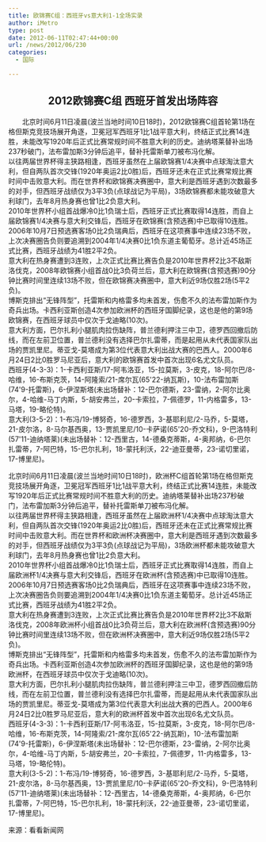 ```yaml
---
title: 欧锦赛C组：西班牙vs意大利1-1全场实录
author: iMetro
type: post
date: 2012-06-11T02:47:44+00:00
url: /news/2012/06/230
categories:
  - 国际

---
```

<h2 align="center">
  <a href="http://sports.kankanews.com/zuqiu/2012-06-11/1206080_2.shtml"><img src="http://static.statickksmg.com/image/2012/06/11/311f7bed0841dbeee54b67c4af7cc1ba.jpg" alt="" /></a><br /> 2012欧锦赛C组 西班牙首发出场阵容
</h2>

<p align="left">
  　　北京时间6月11日凌晨(波兰当地时间10日18时)，2012欧锦赛C组首轮第1场在格但斯克竞技场展开角逐，卫冕冠军西班牙1比1战平意大利，终结正式比赛14连胜，未能改写1920年后正式比赛常规时间不胜意大利的历史。迪纳塔莱替补出场237秒破门，法布雷加斯3分钟后追平，替补托雷斯单刀被布冯化解。<br /> 以往两届世界杯得主狭路相逢，西班牙虽然在上届欧锦赛1/4决赛中点球淘汰意大利，但自两队首次交锋(1920年奥运2比0胜)后，西班牙还未在正式比赛常规比赛时间中击败意大利。而在世界杯和欧锦赛决赛圈中，意大利是西班牙遇到次数最多的对手，但西班牙战绩仅为3平3负(点球战记为平局)，3场欧锦赛都未能攻破意大利球门，去年8月热身赛也曾1比2负意大利。<br /> 2010年世界杯小组首战爆冷0比1负瑞士后，西班牙正式比赛取得14连胜，而自上届欧锦赛1/4决赛与意大利交锋后，西班牙在欧锦赛(含预选赛)中已取得10连胜。2006年10月7日预选赛客场0比2负瑞典后，西班牙在这项赛事中连续23场不败，上次决赛圈告负则要追溯到2004年1/4决赛0比1负东道主葡萄牙。总计近45场正式比赛，西班牙战绩为41胜2平2负。<br /> 意大利在热身赛遭到3连败，上次正式比赛比赛告负是2010年世界杯2比3不敌斯洛伐克，2008年欧锦赛小组首战0比3负荷兰后，意大利在欧锦赛(含预选赛)90分钟比赛时间里连续13场不败，但在欧锦赛决赛圈中，意大利近9场仅胜2场(5平2负)。<br /> 博斯克排出“无锋阵型”，托雷斯和内格雷多均未首发，伤愈不久的法布雷加斯作为奇兵出场。卡西利亚斯创造4次参加欧洲杯的西班牙国脚纪录，这也是他的第9场欧锦赛，在西班牙球员中仅次于戈迪略(10次)。<br /> 意大利方面，巴尔扎利小腿肌肉拉伤缺阵，普兰德利押注三中卫，德罗西回撤后防线，而在左前卫位置，普兰德利没有选择巴尔扎雷蒂，而是起用从未代表国家队出场的贾凯里尼。蒂亚戈-莫塔成为第3位代表意大利出战大赛的巴西人。2000年6月24日2比0胜罗马尼亚后，意大利的欧锦赛首发中首次出现6名尤文队员。<br /> 西班牙(4-3-3)：1-卡西利亚斯/17-阿韦洛亚，15-拉莫斯，3-皮克，18-阿尔巴/8-哈维，16-布斯克茨，14-阿隆索/21-席尔瓦(65'22-纳瓦斯)，10-法布雷加斯(74'9-托雷斯)，6-伊涅斯塔(未出场替补：12-巴尔德斯，23-雷纳，2-阿尔比奥尔，4-哈维-马丁内斯，5-胡安弗兰，20-卡索拉，7-佩德罗，11-内格雷多，13-马塔，19-略伦特)。<br /> 意大利(3-5-2)：1-布冯/19-博努奇，16-德罗西，3-基耶利尼/2-马乔，5-莫塔，21-皮尔洛，8-马尔基西奥，13-贾凯里尼/10-卡萨诺(65'20-乔文科)，9-巴洛特利(57'11-迪纳塔莱)(未出场替补：12-西里古，14-德桑克蒂斯，4-奥邦纳，6-巴尔扎雷蒂，7-阿巴特，15-巴尔扎利，18-蒙托利沃，22-迪亚曼蒂，23-诺切里诺，17-博里尼)。
</p>

<p align="left">
  北京时间6月11日凌晨(波兰当地时间10日18时)，欧洲杯C组首轮第1场在格但斯克竞技场展开角逐，卫冕冠军西班牙1比1战平意大利，终结正式比赛14连胜，未能改写1920年后正式比赛常规时间不胜意大利的历史。迪纳塔莱替补出场237秒破门，法布雷加斯3分钟后追平，替补托雷斯单刀被布冯化解。<br /> 以往两届世界杯得主狭路相逢，西班牙虽然在上届欧洲杯1/4决赛中点球淘汰意大利，但自两队首次交锋(1920年奥运2比0胜)后，西班牙还未在正式比赛常规比赛时间中击败意大利。而在世界杯和欧洲杯决赛圈中，意大利是西班牙遇到次数最多的对手，但西班牙战绩仅为3平3负(点球战记为平局)，3场欧洲杯都未能攻破意大利球门，去年8月热身赛也曾1比2负意大利。<br /> 2010年世界杯小组首战爆冷0比1负瑞士后，西班牙正式比赛取得14连胜，而自上届欧洲杯1/4决赛与意大利交锋后，西班牙在欧洲杯(含预选赛)中已取得10连胜。2006年10月7日预选赛客场0比2负瑞典后，西班牙在这项赛事中连续23场不败，上次决赛圈告负则要追溯到2004年1/4决赛0比1负东道主葡萄牙。总计近45场正式比赛，西班牙战绩为41胜2平2负。<br /> 意大利在热身赛遭到3连败，上次正式比赛比赛告负是2010年世界杯2比3不敌斯洛伐克，2008年欧洲杯小组首战0比3负荷兰后，意大利在欧洲杯(含预选赛)90分钟比赛时间里连续13场不败，但在欧洲杯决赛圈中，意大利近9场仅胜2场(5平2负)。<br /> 博斯克排出“无锋阵型”，托雷斯和内格雷多均未首发，伤愈不久的法布雷加斯作为奇兵出场。卡西利亚斯创造4次参加欧洲杯的西班牙国脚纪录，这也是他的第9场欧洲杯，在西班牙球员中仅次于戈迪略(10次)。<br /> 意大利方面，巴尔扎利小腿肌肉拉伤缺阵，普兰德利押注三中卫，德罗西回撤后防线，而在左前卫位置，普兰德利没有选择巴尔扎雷蒂，而是起用从未代表国家队出场的贾凯里尼。蒂亚戈-莫塔成为第3位代表意大利出战大赛的巴西人。2000年6月24日2比0胜罗马尼亚后，意大利的欧洲杯首发中首次出现6名尤文队员。<br /> 西班牙(4-3-3)：1-卡西利亚斯/17-阿韦洛亚，15-拉莫斯，3-皮克，18-阿尔巴/8-哈维，16-布斯克茨，14-阿隆索/21-席尔瓦(65'22-纳瓦斯)，10-法布雷加斯(74'9-托雷斯)，6-伊涅斯塔(未出场替补：12-巴尔德斯，23-雷纳，2-阿尔比奥尔，4-哈维-马丁内斯，5-胡安弗兰，20-卡索拉，7-佩德罗，11-内格雷多，13-马塔，19-略伦特)。<br /> 意大利(3-5-2)：1-布冯/19-博努奇，16-德罗西，3-基耶利尼/2-马乔，5-莫塔，21-皮尔洛，8-马尔基西奥，13-贾凯里尼/10-卡萨诺(65'20-乔文科)，9-巴洛特利(57'11-迪纳塔莱)(未出场替补：12-西里古，14-德桑克蒂斯，4-奥邦纳，6-巴尔扎雷蒂，7-阿巴特，15-巴尔扎利，18-蒙托利沃，22-迪亚曼蒂，23-诺切里诺，17-博里尼)。
</p>

<p align="left">
  来源：看看新闻网
</p>
